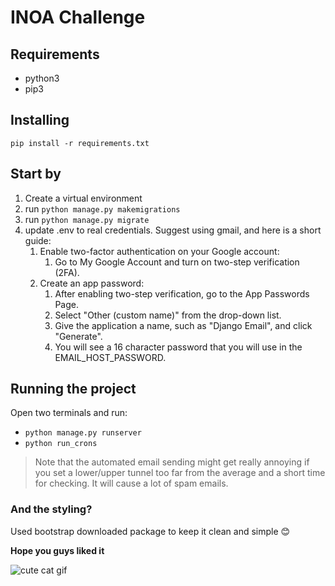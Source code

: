 # INOA Challenge

## Requirements
- python3
- pip3

## Installing
``pip install -r requirements.txt``

## Start by
1. Create a virtual environment
2. run ``python manage.py makemigrations``
3. run ``python manage.py migrate``
4. update .env to real credentials. Suggest using gmail, and here is a short guide:
    1. Enable two-factor authentication on your Google account:
       1. Go to My Google Account and turn on two-step verification (2FA).
    2. Create an app password:
        1. After enabling two-step verification, go to the App Passwords Page.
        2. Select "Other (custom name)" from the drop-down list.
        3. Give the application a name, such as "Django Email", and click "Generate".
        4. You will see a 16 character password that you will use in the EMAIL_HOST_PASSWORD.

## Running the project
Open two terminals and run:
- ``python manage.py runserver``
- ``python run_crons``

> Note that the automated email sending might get really annoying if you set a lower/upper tunnel too far from the average and a short time for checking. It will cause a lot of spam emails.

### And the styling?
Used bootstrap downloaded package to keep it clean and simple :blush:

**Hope you guys liked it**

![cute cat gif](https://media1.tenor.com/m/r1KDajSj-wsAAAAC/thanks-cat.gif)